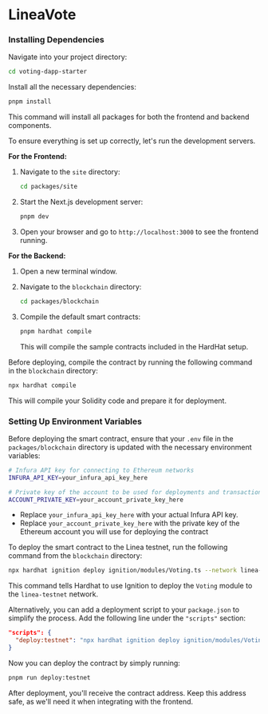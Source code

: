 # LineaVote

### Installing Dependencies

Navigate into your project directory:

```bash
cd voting-dapp-starter

```

Install all the necessary dependencies:

```bash
pnpm install

```

This command will install all packages for both the frontend and backend components.

To ensure everything is set up correctly, let's run the development servers.

**For the Frontend:**

1. Navigate to the `site` directory:
    
    ```bash
    cd packages/site
    
    ```
    
2. Start the Next.js development server:
    
    ```bash
    pnpm dev
    
    ```
    
3. Open your browser and go to `http://localhost:3000` to see the frontend running.

**For the Backend:**

1. Open a new terminal window.
2. Navigate to the `blockchain` directory:
    
    ```bash
    cd packages/blockchain
    
    ```
    
3. Compile the default smart contracts:
    
    ```bash
    pnpm hardhat compile
    
    ```
    
    This will compile the sample contracts included in the HardHat setup.

Before deploying, compile the contract by running the following command in the `blockchain` directory:

```bash
npx hardhat compile

```

This will compile your Solidity code and prepare it for deployment.

### Setting Up Environment Variables

Before deploying the smart contract, ensure that your `.env` file in the `packages/blockchain` directory is updated with the necessary environment variables:

```bash
# Infura API key for connecting to Ethereum networks
INFURA_API_KEY=your_infura_api_key_here

# Private key of the account to be used for deployments and transactions
ACCOUNT_PRIVATE_KEY=your_account_private_key_here

```

- Replace `your_infura_api_key_here` with your actual Infura API key.
- Replace `your_account_private_key_here` with the private key of the Ethereum account you will use for deploying the contract

To deploy the smart contract to the Linea testnet, run the following command from the `blockchain` directory:

```bash
npx hardhat ignition deploy ignition/modules/Voting.ts --network linea-testnet

```

This command tells Hardhat to use Ignition to deploy the `Voting` module to the `linea-testnet` network.

Alternatively, you can add a deployment script to your `package.json` to simplify the process. Add the following line under the `"scripts"` section:


```json
"scripts": {
  "deploy:testnet": "npx hardhat ignition deploy ignition/modules/Voting.ts --network linea-testnet"
}

```

Now you can deploy the contract by simply running:

```bash
pnpm run deploy:testnet

```

After deployment, you'll receive the contract address. Keep this address safe, as we'll need it when integrating with the frontend.